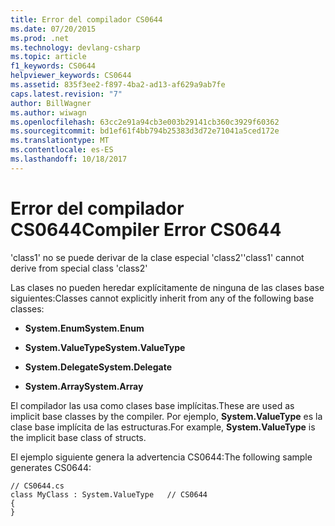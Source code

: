 ```yaml
---
title: Error del compilador CS0644
ms.date: 07/20/2015
ms.prod: .net
ms.technology: devlang-csharp
ms.topic: article
f1_keywords: CS0644
helpviewer_keywords: CS0644
ms.assetid: 835f3ee2-f897-4ba2-ad13-af629a9ab7fe
caps.latest.revision: "7"
author: BillWagner
ms.author: wiwagn
ms.openlocfilehash: 63cc2e91a94cb3e003b29141cb360c3929f60362
ms.sourcegitcommit: bd1ef61f4bb794b25383d3d72e71041a5ced172e
ms.translationtype: MT
ms.contentlocale: es-ES
ms.lasthandoff: 10/18/2017
---
```

# <a name="compiler-error-cs0644"></a><span data-ttu-id="df567-102">Error del compilador CS0644</span><span class="sxs-lookup"><span data-stu-id="df567-102">Compiler Error CS0644</span></span>
<span data-ttu-id="df567-103">'class1' no se puede derivar de la clase especial 'class2'</span><span class="sxs-lookup"><span data-stu-id="df567-103">'class1' cannot derive from special class 'class2'</span></span>  
  
 <span data-ttu-id="df567-104">Las clases no pueden heredar explícitamente de ninguna de las clases base siguientes:</span><span class="sxs-lookup"><span data-stu-id="df567-104">Classes cannot explicitly inherit from any of the following base classes:</span></span>  
  
-   <span data-ttu-id="df567-105">**System.Enum**</span><span class="sxs-lookup"><span data-stu-id="df567-105">**System.Enum**</span></span>  
  
-   <span data-ttu-id="df567-106">**System.ValueType**</span><span class="sxs-lookup"><span data-stu-id="df567-106">**System.ValueType**</span></span>  
  
-   <span data-ttu-id="df567-107">**System.Delegate**</span><span class="sxs-lookup"><span data-stu-id="df567-107">**System.Delegate**</span></span>  
  
-   <span data-ttu-id="df567-108">**System.Array**</span><span class="sxs-lookup"><span data-stu-id="df567-108">**System.Array**</span></span>  
  
 <span data-ttu-id="df567-109">El compilador las usa como clases base implícitas.</span><span class="sxs-lookup"><span data-stu-id="df567-109">These are used as implicit base classes by the compiler.</span></span> <span data-ttu-id="df567-110">Por ejemplo, **System.ValueType** es la clase base implícita de las estructuras.</span><span class="sxs-lookup"><span data-stu-id="df567-110">For example, **System.ValueType** is the implicit base class of structs.</span></span>  
  
 <span data-ttu-id="df567-111">El ejemplo siguiente genera la advertencia CS0644:</span><span class="sxs-lookup"><span data-stu-id="df567-111">The following sample generates CS0644:</span></span>  
  
```  
// CS0644.cs  
class MyClass : System.ValueType   // CS0644  
{  
}  
```
